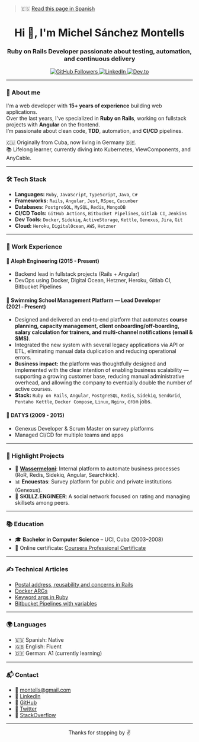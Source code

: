 > 🇪🇸 [Read this page in Spanish](README.es.md)

<h1 align="center">Hi 👋, I'm Michel Sánchez Montells</h1>
<h3 align="center">Ruby on Rails Developer passionate about testing, automation, and continuous delivery</h3>

<p align="center">
  <a href="https://github.com/montells" target="_blank">
    <img src="https://img.shields.io/github/followers/montells?label=GitHub&style=social" alt="GitHub Followers"/>
  </a>
  <a href="https://www.linkedin.com/in/michel-s%C3%A1nchez-montells-b6596438/" target="_blank">
    <img src="https://img.shields.io/badge/LinkedIn-blue?style=flat&logo=linkedin&labelColor=blue" alt="LinkedIn"/>
  </a>
  <a href="https://dev.to/montells" target="_blank">
    <img src="https://img.shields.io/badge/DEV.to-%2312100E.svg?style=flat&logo=dev-dot-to&logoColor=white" alt="Dev.to" />
  </a>
</p>

---

### 🧠 About me

I'm a web developer with **15+ years of experience** building web applications.  
Over the last years, I've specialized in **Ruby on Rails**, working on fullstack projects with **Angular** on the frontend.  
I’m passionate about clean code, **TDD**, automation, and **CI/CD** pipelines.

🇨🇺 Originally from Cuba, now living in Germany 🇩🇪.  
📚 Lifelong learner, currently diving into Kubernetes, ViewComponents, and AnyCable.

---

### 🛠️ Tech Stack

- **Languages:** `Ruby`, `JavaScript`, `TypeScript`, `Java`, `C#`
- **Frameworks:** `Rails`, `Angular`, `Jest`, `RSpec`, `Cucumber`
- **Databases:** `PostgreSQL`, `MySQL`, `Redis`, `MongoDB`
- **CI/CD Tools:** `GitHub Actions`, `Bitbucket Pipelines`, `Gitlab CI`, `Jenkins`
- **Dev Tools:** `Docker`, `Sidekiq`, `ActiveStorage`, `Kettle`, `Genexus`, `Jira`, `Git`
- **Cloud:** `Heroku`, `DigitalOcean`, `AWS`, `Hetzner`

---

### 💼 Work Experience

#### 🏢 Aleph Engineering (2015 - Present)
- Backend lead in fullstack projects (Rails + Angular)
- DevOps using Docker, Digital Ocean, Hetzner, Heroku, Gitlab CI, Bitbucket Pipelines

#### 🌊 Swimming School Management Platform — Lead Developer (2021 ‑ Present)
- Designed and delivered an end‑to‑end platform that automates **course planning, capacity management, client onboarding/off‑boarding, salary calculation for trainers, and multi‑channel notifications (email & SMS)**.
- Integrated the new system with several legacy applications via API or ETL, eliminating manual data duplication and reducing operational errors.
- **Business impact:** the platform was thoughtfully designed and implemented with the clear intention of enabling business scalability — supporting a growing customer base, reducing manual administrative overhead, and allowing the company to eventually double the number of active courses.
- **Stack:** `Ruby on Rails`, `Angular`, `PostgreSQL`, `Redis`, `Sidekiq`, `SendGrid`, `Pentaho Kettle`, `Docker Compose`, `Linux`, `Nginx`, cron jobs.

#### 🏢 DATYS (2009 - 2015)
- Genexus Developer & Scrum Master on survey platforms
- Managed CI/CD for multiple teams and apps

---

### 🚀 Highlight Projects

- 🧃 **[Wassermeloni](#)**: Internal platform to automate business processes (RoR, Redis, Sidekiq, Angular, Searchkick).
- 📊 **Encuestas**: Survey platform for public and private institutions (Genexus).
- 🔐 **SKILLZ.ENGINEER**: A social network focused on rating and managing skillsets among peers.

---

### 📚 Education

- 🎓 **Bachelor in Computer Science** – UCI, Cuba (2003–2008)
- 📜 Online certificate: [Coursera Professional Certificate](https://coursera.org/verify/professional-cert/4XNFFPNAYYUY)

---

### ✍️ Technical Articles

- [Postal address, reusability and concerns in Rails](https://dev.to/montells/postal-address-reusability-polymorphism-and-concerns-in-ruby-on-rails-3eim)
- [Docker ARGs](https://dev.to/montells/docker-args-1ael)
- [Keyword args in Ruby](https://dev.to/montells/exploring-the-power-of-keyword-arguments-in-ruby-1gk8)
- [Bitbucket Pipelines with variables](https://dev.to/montells/parametrize-your-custom-bitbucket-pipeline-with-variables-hdp)

---

### 🌍 Languages

- 🇪🇸 Spanish: Native  
- 🇬🇧 English: Fluent  
- 🇩🇪 German: A1 (currently learning)

---

### 📬 Contact

- 📧 montells@gmail.com  
- 💼 [LinkedIn](https://www.linkedin.com/in/michel-s%C3%A1nchez-montells-b6596438/)  
- 🐙 [GitHub](https://github.com/montells)  
- 🐤 [Twitter](https://twitter.com/montells)  
- 💬 [StackOverflow](https://stackoverflow.com/users/818094/montells)

---

<p align="center">Thanks for stopping by ✌️</p>
